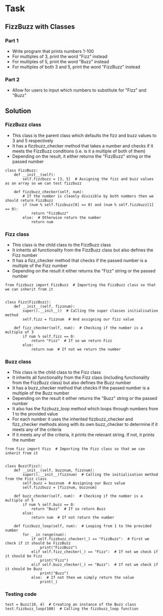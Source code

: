 # Task
## FizzBuzz with Classes
### Part 1
- Write program that prints numbers 1-100
- For multiples of 3, print the word "Fizz" instead
- For multiples of 5, print the word "Buzz" instead
- For multiples of both 3 and 5, print the word "FizzBuzz" instead
### Part 2
- Allow for users to input which numbers to substitute for "Fizz" and "Buzz"
## Solution
### FizzBuzz class
- This class is the parent class which defaults the fizz and buzz values to 3 and 5 respectively
- It has a fizzbuzz_checker method that takes a number and checks if it meets the FizzBuzz conditions 
(i.e. is it a multiple of both of them)
- Depending on the result, it either returns the "FizzBuzz" string or the passed number
```
class FizzBuzz:
    def __init__(self):
        self.fizzbuzz = [3, 5]  # Assigning the fizz and buzz values as an array so we can test fizzbuzz

    def fizzbuzz_checker(self, num):
        # If the number is cleanly divisible by both numbers then we should return FizzBuzz
        if (num % self.fizzbuzz[0] == 0) and (num % self.fizzbuzz[1] == 0):
            return "FizzBuzz"
        else:  # Otherwise return the number
            return num
```
### Fizz class
- This class is the child class to the FizzBuzz class
- It inherits all functionality from the FizzBuzz class but also defines the Fizz number
- It has a fizz_checker method that checks if the passed number is a multiple of the Fizz number
- Depending on the result it either returns the "Fizz" string or the passed number 
```
from fizzbuzz import FizzBuzz  # Importing the FizzBuzz class so that we can inherit from it


class Fizz(FizzBuzz):
    def __init__(self, fizznum):
        super().__init__()  # Calling the super classes initialisation method
        self.fizz = fizznum  # And assigning our fizz value

    def fizz_checker(self, num):  # Checking if the number is a multiple of 3
        if num % self.fizz == 0:
            return "Fizz"  # If so we return Fizz
        else:
            return num  # If not we return the number
```
### Buzz class
- This class is the child class to the Fizz class
- It inherits all functionality from the Fizz class (including functionality from the FizzBuzz class) but also defines 
the Buzz number
- It has a buzz_checker method that checks if the passed number is a multiple of the Buzz number
- Depending on the result it either returns the "Buzz" string or the passed number
- It also has the fizzbuzz_loop method which loops through numbers from 1 to the provided value
- For each number it uses the inherited fizzbuzz_checker and fizz_checker methods along with its own buzz_checker
 to determine if it meets any of the criteria
- If it meets any of the criteria, it prints the relevant string. If not, it prints the number                                                                                                              
```
from fizz import Fizz  # Importing the Fizz class so that we can inherit from it


class Buzz(Fizz):
    def __init__(self, buzznum, fizznum):
        super().__init__(fizznum)  # Calling the initialisation method from the Fizz class
        self.buzz = buzznum  # Assigning our Buzz value
        self.fizzbuzz = [fizznum, buzznum]

    def buzz_checker(self, num):  # Checking if the number is a multiple of 5
        if num % self.buzz == 0:
            return "Buzz"  # If so return Buzz
        else:
            return num  # If not return the number

    def fizzbuzz_loop(self, num):  # Looping from 1 to the provided number
        for _ in range(num):
            if self.fizzbuzz_checker(_) == "FizzBuzz":  # First we check if it should be FizzBuzz
                print("FizzBuzz")
            elif self.fizz_checker(_) == "Fizz":  # If not we check if it should be Fizz
                print("Fizz")
            elif self.buzz_checker(_) == "Buzz":  # If not we check if it should be Buzz
                print("Buzz")
            else:  # If not then we simply return the value
                print(_)
```
### Testing code
```
test = Buzz(10, 4)  # Creating an instance of the Buzz class
test.fizzbuzz_loop(100)  # Calling the fizzbuzz_loop function
```